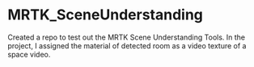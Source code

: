 # MRTK_SceneUnderstanding
Created a repo to test out the MRTK Scene Understanding Tools. In the project, I assigned the material of detected room as a video texture of a space video.
